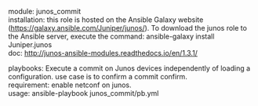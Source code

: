 module: junos_commit  
installation: this role is hosted on the Ansible Galaxy website (https://galaxy.ansible.com/Juniper/junos/). To download the junos role to the Ansible server, execute the command: ansible-galaxy install Juniper.junos  
doc: http://junos-ansible-modules.readthedocs.io/en/1.3.1/  

playbooks: Execute a commit on Junos devices independently of loading a configuration. use case is to confirm a commit confirm.   
requirement: enable netconf on junos.  
usage: ansible-playbook junos_commit/pb.yml  
